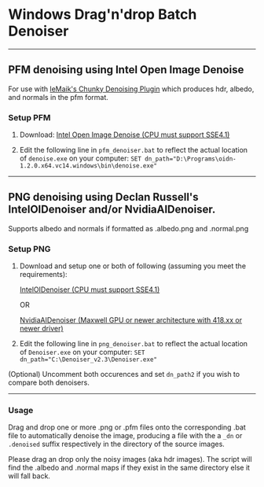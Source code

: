 # Windows Drag'n'drop Batch Denoiser

---

## PFM denoising using Intel Open Image Denoise
For use with [leMaik's Chunky Denoising Plugin](https://github.com/leMaik/chunky-denoiser) which produces hdr, albedo, and normals in the pfm format.
### Setup PFM

1. Download:
      [Intel Open Image Denoise (CPU must support SSE4.1)](https://openimagedenoise.github.io/downloads.html)
      
2. Edit the following line in `pfm_denoiser.bat` to reflect the actual location of `denoise.exe` on your computer:
`SET dn_path="D:\Programs\oidn-1.2.0.x64.vc14.windows\bin\denoise.exe" `

---

## PNG denoising using Declan Russell's IntelOIDenoiser and/or NvidiaAIDenoiser.
Supports albedo and normals if formatted as .albedo.png and .normal.png
### Setup PNG

1. Download and setup one or both of following (assuming you meet the requirements):

      [IntelOIDenoiser (CPU must support SSE4.1)](https://github.com/DeclanRussell/IntelOIDenoiser)

      OR

      [NvidiaAIDenoiser (Maxwell GPU or newer architecture with 418.xx or newer driver)](https://github.com/DeclanRussell/NvidiaAIDenoiser)


2. Edit the following line in `png_denoiser.bat` to reflect the actual location of `Denoiser.exe` on your computer:
`SET dn_path="C:\Denoiser_v2.3\Denoiser.exe" `

(Optional) Uncomment both occurences and set `dn_path2` if you wish to compare both denoisers.

---

### Usage

Drag and drop one or more .png or .pfm files onto the corresponding .bat file to automatically denoise the image, producing a file with the a `_dn` or `.denoised` suffix respectively in the directory of the source images.

Please drag an drop only the noisy images (aka hdr images). The script will find the .albedo and .normal maps if they exist in the same directory else it will fall back.
